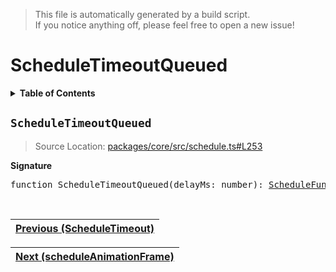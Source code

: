 > This file is automatically generated by a build script.<br>If you notice anything off, please feel free to open a new issue!

# ScheduleTimeoutQueued

<details><summary><b>Table of Contents</b></summary>

1. [<code>ScheduleTimeoutQueued</code>](#ScheduleTimeoutQueued)</details>

## <a name="ScheduleTimeoutQueued"></a><code>ScheduleTimeoutQueued</code>

> Source Location: [packages\/core\/src\/schedule.ts#L253](..\/..\/packages\/core\/src\/schedule.ts#L253)

<b>Signature</b>

<pre>function ScheduleTimeoutQueued(delayMs: number): <a href="00-ScheduleFunction.md#ScheduleFunction">ScheduleFunction</a></pre><br>

| [Previous \(ScheduleTimeout\)](06-ScheduleTimeout.md#readme) |
| --- |

<div align="right">

| [Next \(scheduleAnimationFrame\)](08-scheduleAnimationFrame.md#readme) |
| --- |
</div>
